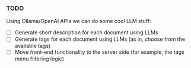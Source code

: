 ### TODO

Using Ollama/OpenAI APIs we can do some cool LLM stuff:
- [ ] Generate short description for each document using LLMs
- [ ] Generate tags for each document using LLMs (as in, choose from the available tags)
- [ ] Move front-end functionality to the server side (for example, the tags menu filtering logic)